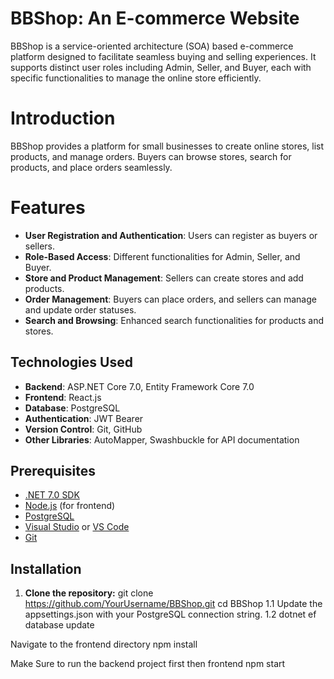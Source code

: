 # BBShop: An E-commerce Website

BBShop is a service-oriented architecture (SOA) based e-commerce platform designed to facilitate seamless buying and selling experiences. 
It supports distinct user roles including Admin, Seller, and Buyer, each with specific functionalities to manage the online store efficiently.

# Introduction
BBShop provides a platform for small businesses to create online stores, list products, and manage orders. Buyers can browse stores, search for products, and place orders seamlessly.

# Features
- **User Registration and Authentication**: Users can register as buyers or sellers.
- **Role-Based Access**: Different functionalities for Admin, Seller, and Buyer.
- **Store and Product Management**: Sellers can create stores and add products.
- **Order Management**: Buyers can place orders, and sellers can manage and update order statuses.
- **Search and Browsing**: Enhanced search functionalities for products and stores.

## Technologies Used
- **Backend**: ASP.NET Core 7.0, Entity Framework Core 7.0
- **Frontend**: React.js
- **Database**: PostgreSQL
- **Authentication**: JWT Bearer
- **Version Control**: Git, GitHub
- **Other Libraries**: AutoMapper, Swashbuckle for API documentation


## Prerequisites
- [.NET 7.0 SDK](https://dotnet.microsoft.com/download/dotnet/7.0)
- [Node.js](https://nodejs.org/) (for frontend)
- [PostgreSQL](https://www.postgresql.org/)
- [Visual Studio](https://visualstudio.microsoft.com/) or [VS Code](https://code.visualstudio.com/)
- [Git](https://git-scm.com/)


## Installation

1. **Clone the repository:**
   git clone https://github.com/YourUsername/BBShop.git
   cd BBShop
1.1 Update the appsettings.json with your PostgreSQL connection string.
1.2 dotnet ef database update

Navigate to the frontend directory
npm install

Make Sure to run the backend project first then frontend
npm start
